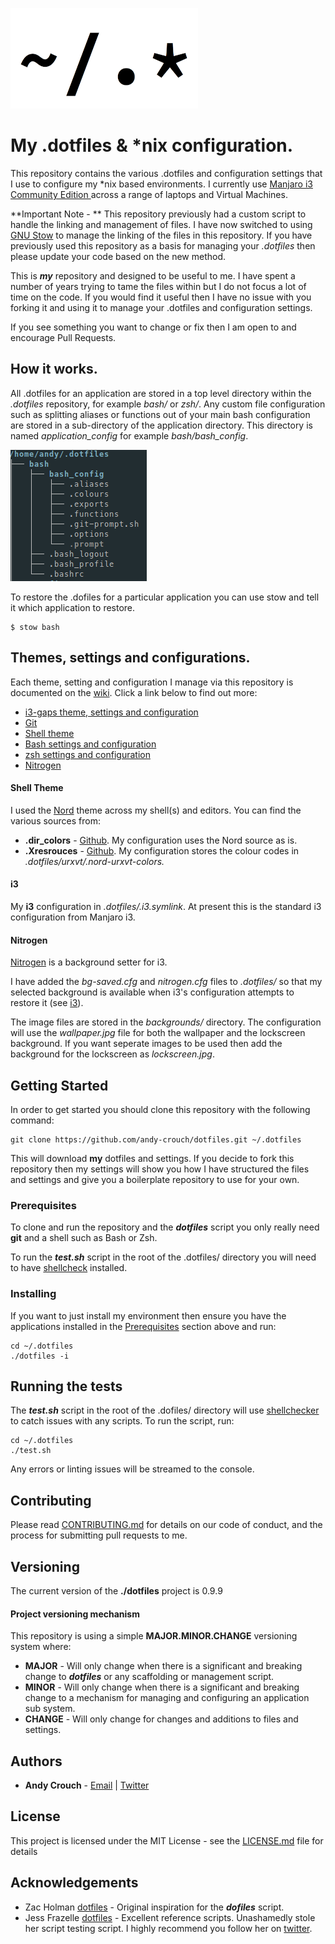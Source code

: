 ![image](README_IMAGES/dotfiles.png)

# My .dotfiles & *nix configuration. 

This repository contains the various .dotfiles and configuration settings that I use to configure my *nix based environments.  I currently use [Manjaro i3 Community Edition ](https://manjaro.org/download/community/i3/) across a range of laptops and Virtual Machines.

**Important Note - ** This repository previously had a custom script to handle the linking and management of files. I have now switched to using [GNU Stow](https://www.gnu.org/software/stow/) to manage the linking of the files in this repository. If you have previously used this repository as a basis for managing your *.dotfiles* then please update your code based on the new method.

This is ***my*** repository and designed to be useful to me.  I have spent a number of years trying to tame the files within but I do not focus a lot of time on the code.  If you would find it useful then I have no issue with you forking it and using it to manage your .dotfiles and configuration settings.  

If you see something you want to change or fix then I am open to and encourage Pull Requests.

## How it works.

All .dotfiles for an application are stored in a top level directory within the *.dotfiles* repository, for example _bash/_ or _zsh/_. Any custom file configuration such as splitting aliases or functions out of your main bash configuration are stored in a sub-directory of the application directory. This directory is named _application_config_ for example _bash/bash_config_.

![image](README_IMAGES/Config_Example.png)

To restore the .dofiles for a particular application you can use stow and tell it which application to restore.

```shell
$ stow bash
```

## Themes, settings and configurations.

Each theme, setting and configuration I manage via this repository is documented on the [wiki](https://github.com/andy-crouch/dotfiles/wiki).  Click a link below to find out more:

* [i3-gaps theme, settings and configuration ]()
* [Git]()
* [Shell theme]()
* [Bash settings and configuration]()
* [zsh settings and configuration]()
* [Nitrogen]()

#### Shell Theme

I used the [Nord](https://github.com/arcticicestudio/nord) theme across my shell(s) and editors.  You can find the various sources from:

* **.dir_colors** - [Github](https://github.com/arcticicestudio/nord-dircolors).  My configuration uses the Nord source as is.
* **.Xresrouces** - [Github](https://github.com/arcticicestudio/nord-xresources).  My configuration stores the colour codes in *.dotfiles/urxvt/.nord-urxvt-colors.*

#### i3

My **i3** configuration in *.dotfiles/.i3.symlink*.  At present this is the standard i3 configuration from Manjaro i3.

#### Nitrogen

[Nitrogen](https://github.com/l3ib/nitrogen) is a background setter for i3.  

I have added the *bg-saved.cfg* and *nitrogen.cfg* files to *.dotfiles/* so that my selected background is available when i3's configuration attempts to restore it (see [i3](#i3)). 

The image files are stored in the *backgrounds/* directory.  The configuration will use the *wallpaper.jpg* file for both the wallpaper and the lockscreen background.  If you want seperate images to be used then add the background for the lockscreen as *lockscreen.jpg*.

## Getting Started


In order to get started you should clone this repository with the following command:

```
git clone https://github.com/andy-crouch/dotfiles.git ~/.dotfiles
```

This will download **my** dotfiles and settings.  If you decide to fork this repository then my settings will show you how I have structured the files and settings and give you a boilerplate repository to use for your own.  

### Prerequisites

To clone and run the repository and the ***dotfiles*** script you only really need **git** and a shell such as Bash or Zsh.

To run the ***test.sh*** script in the root of the .dotfiles/ directory you will need to have [shellcheck](https://www.shellcheck.net/) installed.

### Installing

If you want to just install my environment then ensure you have the applications installed in the [Prerequisites](prerequisites) section above and run:

```
cd ~/.dotfiles
./dotfiles -i
```

## Running the tests

The ***test.sh*** script in the root of the .dofiles/ directory will use [shellchecker](https://github.com/koalaman/shellcheck) to catch issues with any scripts.  To run the script, run:

```cd ~/.dotfiles
cd ~/.dotfiles
./test.sh
```

Any errors or linting issues will be streamed to the console.

## Contributing

Please read [CONTRIBUTING.md](CONTRIBUTING.md) for details on our code of conduct, and the process for submitting pull requests to me.

## Versioning

The current version of the **./dotfiles** project is 0.9.9

#### Project versioning mechanism 

This repository is using a simple **MAJOR.MINOR.CHANGE** versioning system where:

* **MAJOR** - Will only change when there is a significant and breaking change to ***dotfiles*** or any scaffolding or management script.
* **MINOR** - Will only change when there is a significant and breaking change to a mechanism for managing and configuring an application sub system.
* **CHANGE** - Will only change for changes and additions to files and settings.

## Authors

* **Andy Crouch** - [Email](mailto:email@amcrou.ch) | [Twitter](https://twitter.com/amcrouch) 

## License

This project is licensed under the MIT License - see the [LICENSE.md](LICENSE.md) file for details

## Acknowledgements

* Zac Holman [dotfiles](https://github.com/holman/dotfiles) - Original inspiration for the ***dofiles*** script.
* Jess Frazelle [dotfiles](https://github.com/jessfraz/dotfiles) - Excellent reference scripts.  Unashamedly stole her script testing script.  I highly recommend you follow her on [twitter](https://twitter.com/jessfraz?lang=en). 

